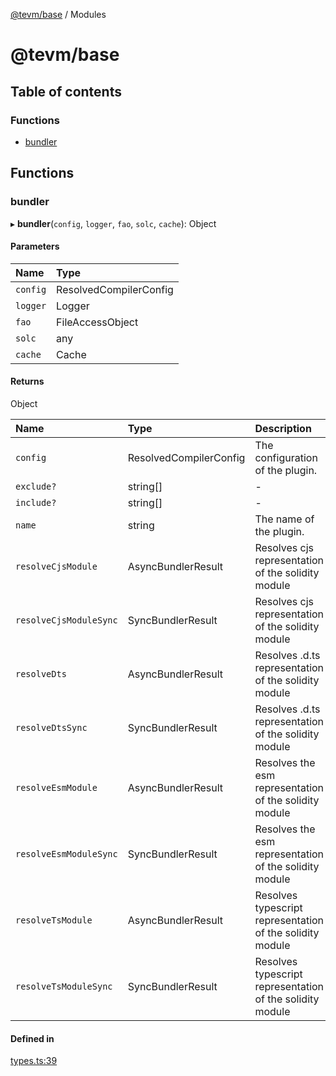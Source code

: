 [@tevm/base](README.md) / Modules

# @tevm/base

## Table of contents

### Functions

- [bundler](undefined)

## Functions

### bundler

▸ **bundler**(`config`, `logger`, `fao`, `solc`, `cache`): Object

#### Parameters

| Name | Type |
| :------ | :------ |
| `config` | ResolvedCompilerConfig |
| `logger` | Logger |
| `fao` | FileAccessObject |
| `solc` | any |
| `cache` | Cache |

#### Returns

Object

| Name | Type | Description |
| :------ | :------ | :------ |
| `config` | ResolvedCompilerConfig | The configuration of the plugin. |
| `exclude?` | string[] | - |
| `include?` | string[] | - |
| `name` | string | The name of the plugin. |
| `resolveCjsModule` | AsyncBundlerResult | Resolves cjs representation of the solidity module |
| `resolveCjsModuleSync` | SyncBundlerResult | Resolves cjs representation of the solidity module |
| `resolveDts` | AsyncBundlerResult | Resolves .d.ts representation of the solidity module |
| `resolveDtsSync` | SyncBundlerResult | Resolves .d.ts representation of the solidity module |
| `resolveEsmModule` | AsyncBundlerResult | Resolves the esm representation of the solidity module |
| `resolveEsmModuleSync` | SyncBundlerResult | Resolves the esm representation of the solidity module |
| `resolveTsModule` | AsyncBundlerResult | Resolves typescript representation of the solidity module |
| `resolveTsModuleSync` | SyncBundlerResult | Resolves typescript representation of the solidity module |

#### Defined in

[types.ts:39](https://github.com/evmts/tevm-monorepo/blob/main/bundler/base/src/types.ts#L39)
